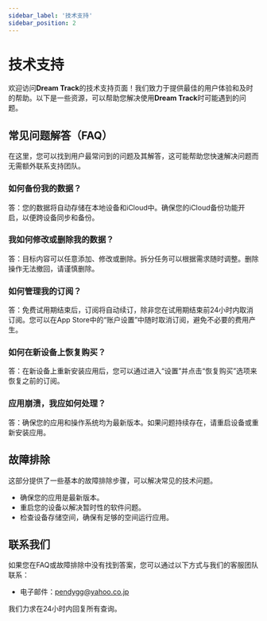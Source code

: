 ```yaml
---
sidebar_label: '技术支持'
sidebar_position: 2
---
```


# 技术支持

欢迎访问**Dream Track**的技术支持页面！我们致力于提供最佳的用户体验和及时的帮助。以下是一些资源，可以帮助您解决使用**Dream Track**时可能遇到的问题。

## 常见问题解答（FAQ）

在这里，您可以找到用户最常问到的问题及其解答，这可能帮助您快速解决问题而无需额外联系支持团队。

### 如何备份我的数据？
答：您的数据将自动存储在本地设备和iCloud中。确保您的iCloud备份功能开启，以便跨设备同步和备份。

### 我如何修改或删除我的数据？
答：目标内容可以任意添加、修改或删除。拆分任务可以根据需求随时调整。删除操作无法撤回，请谨慎删除。

### 如何管理我的订阅？
答：免费试用期结束后，订阅将自动续订，除非您在试用期结束前24小时内取消订阅。您可以在App Store中的“账户设置”中随时取消订阅，避免不必要的费用产生。

### 如何在新设备上恢复购买？
答：在新设备上重新安装应用后，您可以通过进入“设置”并点击“恢复购买”选项来恢复之前的订阅。

### 应用崩溃，我应如何处理？
答：确保您的应用和操作系统均为最新版本。如果问题持续存在，请重启设备或重新安装应用。

## 故障排除

这部分提供了一些基本的故障排除步骤，可以解决常见的技术问题。

- 确保您的应用是最新版本。
- 重启您的设备以解决暂时性的软件问题。
- 检查设备存储空间，确保有足够的空间运行应用。

## 联系我们

如果您在FAQ或故障排除中没有找到答案，您可以通过以下方式与我们的客服团队联系：

- 电子邮件：pendygg@yahoo.co.jp

我们力求在24小时内回复所有查询。